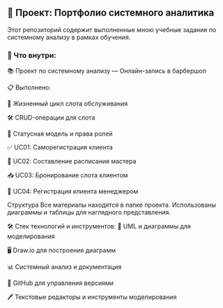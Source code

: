 ## 📂 Проект: Портфолио системного аналитика

Этот репозиторий содержит выполненные мною учебные задания по системному анализу в рамках обучения.

### 📌 Что внутри:

📚 Проект по системному анализу — Онлайн-запись в барбершоп

📋 Выполнено:

🔄 Жизненный цикл слота обслуживания

🛠️ CRUD-операции для слота

🔐 Статусная модель и права ролей

✅ UC01: Саморегистрация клиента

📅 UC02: Составление расписания мастера

📥 UC03: Бронирование слота клиентом

🧾 UC04: Регистрация клиента менеджером

Структура
Все материалы находятся в папке проекта. Использованы диаграммы и таблицы для наглядного представления.

🛠️ Стек технологий и инструментов:
📝 UML и диаграммы для моделирования

🖥️ Draw.io для построения диаграмм

📊 Системный анализ и документация

📁 GitHub для управления версиями

🖊️ Текстовые редакторы и инструменты моделирования
